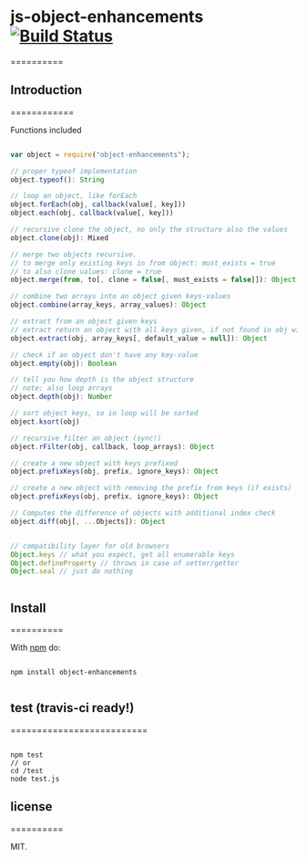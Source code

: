 # js-object-enhancements [![Build Status](https://secure.travis-ci.org/llafuente/js-object-enhancements.png?branch=master)](http://travis-ci.org/llafuente/js-object-enhancements)
==========

## Introduction
============

Functions included

```js

var object = require("object-enhancements");

// proper typeof implementation
object.typeof(): String

// loop an object, like forEach
object.forEach(obj, callback(value[, key]))
object.each(obj, callback(value[, key]))

// recursive clone the object, no only the structure also the values
object.clone(obj): Mixed

// merge two objects recursive.
// to merge only existing keys in from object: must_exists = true
// to also clone values: clone = true
object.merge(from, to[, clone = false[, must_exists = false]]): Object

// combine two arrays into an object given keys-values
object.combine(array_keys, array_values): Object

// extract from an object given keys
// extract return an object with all keys given, if not found in obj will return default_value
object.extract(obj, array_keys[, default_value = null]): Object

// check if an object don't have any key-value
object.empty(obj): Boolean

// tell you how depth is the object structure
// note: also loop arrays
object.depth(obj): Number

// sort object keys, so in loop will be sorted
object.ksort(obj)

// recursive filter an object (sync!)
object.rFilter(obj, callback, loop_arrays): Object

// create a new object with keys prefixed
object.prefixKeys(obj, prefix, ignore_keys): Object

// create a new object with removing the prefix from keys (if exists)
object.prefixKeys(obj, prefix, ignore_keys): Object

// Computes the difference of objects with additional index check
object.diff(obj[, ...Objects]): Object


// compatibility layer for old browsers
Object.keys // what you expect, get all enumerable keys
Object.defineProperty // throws in case of setter/getter
Object.seal // just do nothing



```

## Install
==========

With [npm](http://npmjs.org) do:

```

npm install object-enhancements


```

## test (travis-ci ready!)
==========================

```

npm test
// or
cd /test
node test.js

```

## license
==========

MIT.
